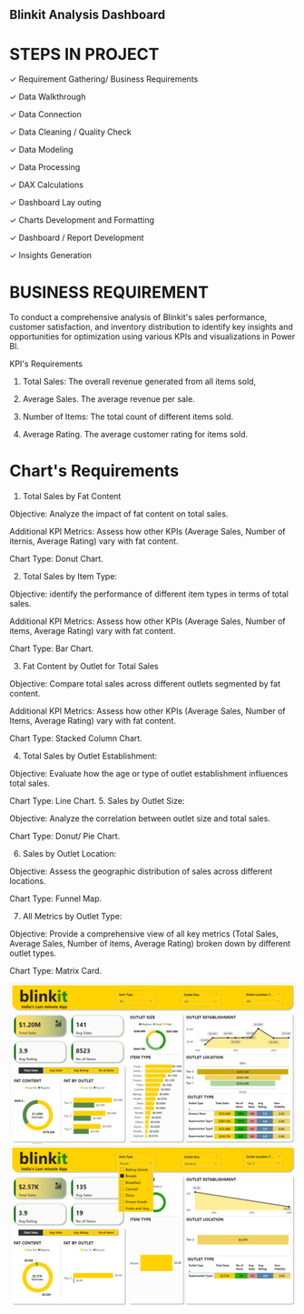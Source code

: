 
 ## Blinkit Analysis Dashboard
 
 # STEPS IN PROJECT

✓ Requirement Gathering/ Business Requirements

✓ Data Walkthrough

✓ Data Connection

✓ Data Cleaning / Quality Check

✓ Data Modeling

✓ Data Processing

✓ DAX Calculations

✓ Dashboard Lay outing

✓ Charts Development and Formatting

✓ Dashboard / Report Development

✓ Insights Generation

# BUSINESS REQUIREMENT

To conduct a comprehensive analysis of Blinkit's sales performance, customer satisfaction, and inventory distribution to identify key insights and opportunities for optimization using various KPIs and visualizations in Power Bl.

KPI's Requirements

1. Total Sales: The overall revenue generated from all items sold,

2. Average Sales. The average revenue per sale.

3. Number of Items: The total count of different items sold.

4. Average Rating. The average customer rating for items sold.

# Chart's Requirements

1. Total Sales by Fat Content

Objective: Analyze the impact of fat content on total sales.

Additional KPI Metrics: Assess how other KPIs (Average Sales, Number of iternis, Average Rating) vary with fat content.

Chart Type: Donut Chart.

2. Total Sales by Item Type:

Objective: identify the performance of different item types in terms of total sales.

Additional KPI Metrics: Assess how other KPIs (Average Sales, Number of items, Average Rating) vary with fat content.

Chart Type: Bar Chart.

3. Fat Content by Outlet for Total Sales

Objective: Compare total sales across different outlets segmented by fat content.

Additional KPI Metrics: Assess how other KPIs (Average Sales, Number of Items, Average Rating) vary with fat content.

Chart Type: Stacked Column Chart.

4. Total Sales by Outlet Establishment:

Objective: Evaluate how the age or type of outlet establishment influences total sales.

Chart Type: Line Chart.
5. Sales by Outlet Size:

Objective: Analyze the correlation between outlet size and total sales.

Chart Type: Donut/ Pie Chart.

6. Sales by Outlet Location:

Objective: Assess the geographic distribution of sales across different locations.

Chart Type: Funnel Map.

7. All Metrics by Outlet Type:

Objective: Provide a comprehensive view of all key metrics (Total Sales, Average Sales, Number of items, Average Rating) broken down by different outlet types.

Chart Type: Matrix Card.
<br>

 
<img src="https://github.com/Mafia2404/Blinkit/blob/main/bln.png"/>
<img src="https://github.com/Mafia2404/Blinkit/blob/main/bln2.png"/>

